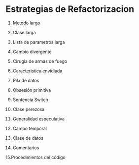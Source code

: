 Estrategias de Refactorizacion
==============================

1. Metodo largo

2. Clase larga

3. Lista de parametros larga

4. Cambio divergente

5. Cirugia de armas de fuego

6. Caracteristica envidiada

7. Pila de datos

8. Obsesión primitiva

9. Sentencia Switch

10. Clase perezosa

11. Generalidad especulativa

12. Campo temporal

13. Clase de datos

14. Comentarios

15.Procedimientos del código
